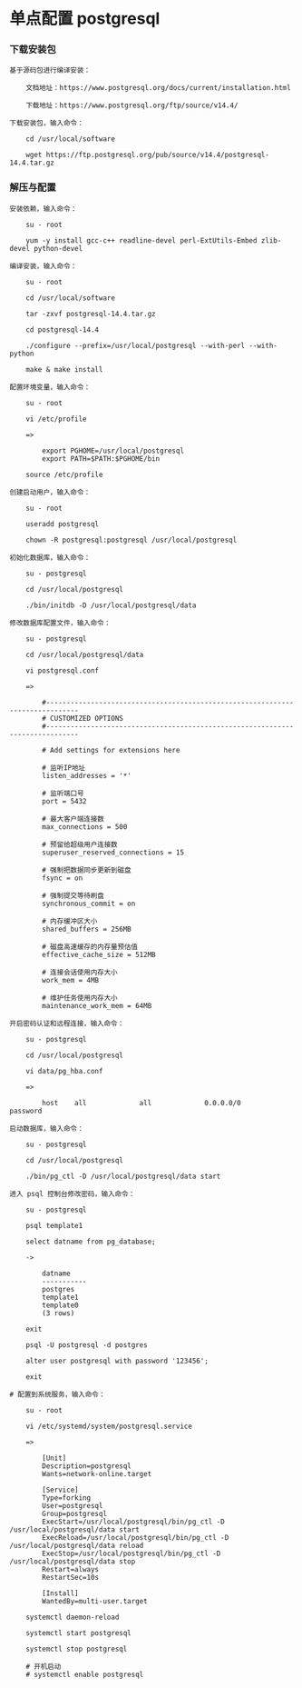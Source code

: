 
# 单点配置 postgresql

### 下载安装包

    基于源码包进行编译安装：

        文档地址：https://www.postgresql.org/docs/current/installation.html

        下载地址：https://www.postgresql.org/ftp/source/v14.4/

    下载安装包，输入命令：

        cd /usr/local/software

        wget https://ftp.postgresql.org/pub/source/v14.4/postgresql-14.4.tar.gz

### 解压与配置

    安装依赖，输入命令：

        su - root

        yum -y install gcc-c++ readline-devel perl-ExtUtils-Embed zlib-devel python-devel

    编译安装，输入命令：

        su - root

        cd /usr/local/software

        tar -zxvf postgresql-14.4.tar.gz

        cd postgresql-14.4

        ./configure --prefix=/usr/local/postgresql --with-perl --with-python

        make & make install

    配置环境变量，输入命令：

        su - root

        vi /etc/profile

        =>

            export PGHOME=/usr/local/postgresql
            export PATH=$PATH:$PGHOME/bin

        source /etc/profile

    创建启动用户，输入命令：

        su - root

        useradd postgresql

        chown -R postgresql:postgresql /usr/local/postgresql

    初始化数据库，输入命令：

        su - postgresql

        cd /usr/local/postgresql

        ./bin/initdb -D /usr/local/postgresql/data

    修改数据库配置文件，输入命令：

        su - postgresql

        cd /usr/local/postgresql/data

        vi postgresql.conf

        =>

            #------------------------------------------------------------------------------
            # CUSTOMIZED OPTIONS
            #------------------------------------------------------------------------------

            # Add settings for extensions here

            # 监听IP地址
            listen_addresses = '*'

            # 监听端口号
            port = 5432

            # 最大客户端连接数
            max_connections = 500

            # 预留给超级用户连接数
            superuser_reserved_connections = 15

            # 强制把数据同步更新到磁盘
            fsync = on

            # 强制提交等待刷盘
            synchronous_commit = on

            # 内存缓冲区大小
            shared_buffers = 256MB

            # 磁盘高速缓存的内存量预估值
            effective_cache_size = 512MB

            # 连接会话使用内存大小
            work_mem = 4MB

            # 维护任务使用内存大小
            maintenance_work_mem = 64MB

    开启密码认证和远程连接，输入命令：

        su - postgresql

        cd /usr/local/postgresql

        vi data/pg_hba.conf

        =>

            host    all             all             0.0.0.0/0               password

    启动数据库，输入命令：

        su - postgresql

        cd /usr/local/postgresql

        ./bin/pg_ctl -D /usr/local/postgresql/data start

    进入 psql 控制台修改密码，输入命令：

        su - postgresql

        psql template1

        select datname from pg_database;

        ->

            datname  
            -----------
            postgres
            template1
            template0
            (3 rows)

        exit

        psql -U postgresql -d postgres

        alter user postgresql with password '123456';

        exit

    # 配置到系统服务，输入命令：

        su - root

        vi /etc/systemd/system/postgresql.service

        =>

            [Unit]
            Description=postgresql
            Wants=network-online.target

            [Service]
            Type=forking
            User=postgresql
            Group=postgresql
            ExecStart=/usr/local/postgresql/bin/pg_ctl -D /usr/local/postgresql/data start
            ExecReload=/usr/local/postgresql/bin/pg_ctl -D /usr/local/postgresql/data reload
            ExecStop=/usr/local/postgresql/bin/pg_ctl -D /usr/local/postgresql/data stop
            Restart=always
            RestartSec=10s

            [Install]
            WantedBy=multi-user.target

        systemctl daemon-reload

        systemctl start postgresql

        systemctl stop postgresql

        # 开机启动
        # systemctl enable postgresql
